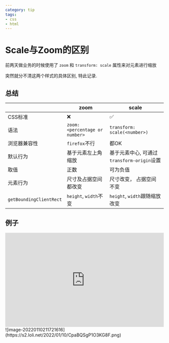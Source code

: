 ```yaml
---
category: tip
tags:
- css
- html
---
```

# Scale与Zoom的区别

前两天做业务的时候使用了 `zoom` 和 `transform: scale` 属性来对元素进行缩放

突然就分不清这两个样式的具体区别, 特此记录.

## 总结

|    | zoom | scale |
| ---- | ---- | ---- |
| CSS标准 | :x: | :white_check_mark: |
| 语法 | `zoom: <percentage or number>` | `transform: scale(<number>)` |
| 浏览器兼容性 | `firefox`不行 | 都OK |
| 默认行为 | 基于元素左上角缩放 | 基于元素中心, 可通过`transform-origin`设置 |
| 取值 | 正数 | 可为负值 |
| 元素行为 | 尺寸及占据空间都改变 | 尺寸改变， 占据空间不变 |
| `getBoundingClientRect` | `height`, `width`不变 | `height`, `width`跟随缩放改变 |

## 例子

<iframe height="300" style="width: 100%;" scrolling="no" title="Untitled" src="https://codepen.io/lihowe/embed/xxXyKLP?default-tab=html%2Cresult" frameborder="no" loading="lazy" allowtransparency="true" allowfullscreen="true">
  See the Pen <a href="https://codepen.io/lihowe/pen/xxXyKLP">
  Untitled</a> by Howe (<a href="https://codepen.io/lihowe">@lihowe</a>)
  on <a href="https://codepen.io">CodePen</a>.
</iframe>
![image-20220110211721616](https://s2.loli.net/2022/01/10/CpaBQSgP1O3KG8F.png)
